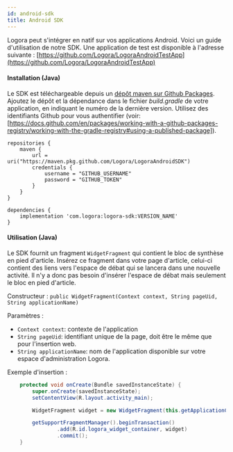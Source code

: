 ```yaml
---
id: android-sdk
title: Android SDK
---
```


Logora peut s'intégrer en natif sur vos applications Android. Voici un guide d'utilisation de notre SDK.
Une application de test est disponible à l'adresse suivante : [https://github.com/Logora/LogoraAndroidTestApp](https://github.com/Logora/LogoraAndroidTestApp)

#### Installation (Java)

Le SDK est téléchargeable depuis un [dépôt maven sur Github Packages](https://github.com/Logora/LogoraAndroidSDK/packages/1952809). Ajoutez le dépôt et la dépendance dans le fichier *build.gradle* de votre application, en indiquant le numéro de la dernière version. Utilisez des identifiants Github pour vous authentifier (voir: [https://docs.github.com/en/packages/working-with-a-github-packages-registry/working-with-the-gradle-registry#using-a-published-package]).
```
repositories {
    maven {
        url = uri("https://maven.pkg.github.com/Logora/LogoraAndroidSDK")
        credentials {
            username = "GITHUB_USERNAME"
            password = "GITHUB_TOKEN"
        }
    }
}

dependencies {
    implementation 'com.logora:logora-sdk:VERSION_NAME'
}
```

#### Utilisation (Java)

Le SDK fournit un fragment `WidgetFragment` qui contient le bloc de synthèse en pied d'article. Insérez ce fragment dans votre page d'article, celui-ci
contient des liens vers l'espace de débat qui se lancera dans une nouvelle activité. Il n'y a donc pas besoin d'insérer l'espace de débat mais seulement le bloc
en pied d'article.

Constructeur :
`public WidgetFragment(Context context, String pageUid, String applicationName)`

Paramètres :
- `Context context`: contexte de l'application
- `String pageUid`: identifiant unique de la page, doit être le même que pour l'insertion web.
- `String applicationName`: nom de l'application disponible sur votre espace d'administration Logora.

Exemple d'insertion :

```java
    protected void onCreate(Bundle savedInstanceState) {
        super.onCreate(savedInstanceState);
        setContentView(R.layout.activity_main);

        WidgetFragment widget = new WidgetFragment(this.getApplicationContext(), "mon-article", "logora-demo");

        getSupportFragmentManager().beginTransaction()
                .add(R.id.logora_widget_container, widget)
                .commit();
    }
```
